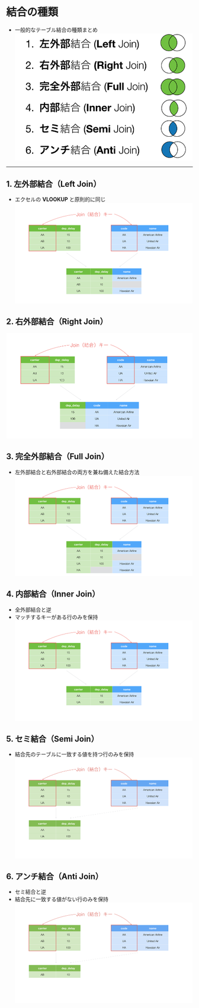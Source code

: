 # 結合の種類

* 一般的なテーブル結合の種類まとめ
![結合一覧](image\0_join_list.png)

***

## 1. 左外部結合（Left Join）
* エクセルの __VLOOKUP__ と原則的に同じ
![結合](image\1_left_join.png)

## 2. 右外部結合（Right Join）
![結合](image\2_right_join.png)

## 3. 完全外部結合（Full Join）
* 左外部結合と右外部結合の両方を兼ね備えた結合方法
![結合](image\3_full_join.png)

## 4. 内部結合（Inner Join）
* 全外部結合と逆
* マッチするキーがある行のみを保持
![結合](image\4_inner_join.png)

## 5. セミ結合（Semi Join）
* 結合先のテーブルに一致する値を持つ行のみを保持
![結合](image\5_semi_join.png)

## 6. アンチ結合（Anti Join）
* セミ結合と逆
* 結合先に一致する値がない行のみを保持
![結合](image\6_anti_join.png)


